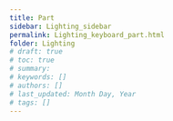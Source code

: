 ```yaml
---
title: Part
sidebar: Lighting_sidebar
permalink: Lighting_keyboard_part.html
folder: Lighting
# draft: true
# toc: true
# summary: 
# keywords: []
# authors: []
# last_updated: Month Day, Year
# tags: []
---
```

